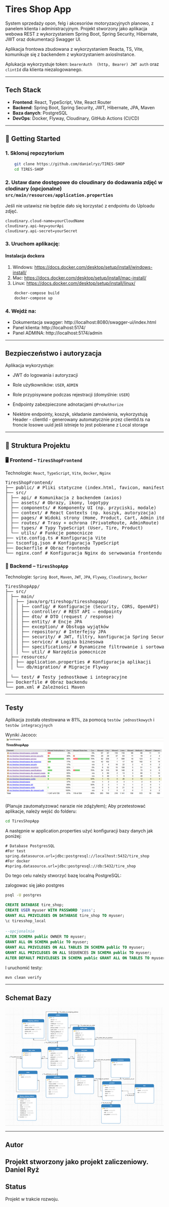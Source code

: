# Tires Shop App

System sprzedaży opon, felg i akcesoriów motoryzacyjnych planowo, z panelem 
klienta i administracyjnym. Projekt stworzony jako aplikacja webowa REST 
z wykorzystaniem Spring Boot, Spring Security, Hibernate, JWT 
oraz dokumentacji Swagger UI.  

Aplikacja frontowa zbudowana z wykorzystaniem Reacta, TS, Vite, komunikuje się z backendem 
z wykorzystaniem axiosInstance.

Aplukacja wykorzystuje token: `bearerAuth  (http, Bearer) JWT auth` oraz `clintId` dla klienta niezalogowanego.

---

## Tech Stack

- **Frontend**: React, TypeScript, Vite, React Router
- **Backend**: Spring Boot, Spring Security, JWT, Hibernate, JPA, Maven
- **Baza danych**: PostgreSQL
- **DevOps**: Docker, Flyway, Cloudinary, GitHub Actions (CI/CD)

---

## 🚀 Getting Started

### 1. Sklonuj repozytorium

```bash
    git clone https://github.com/danielryz/TIRES-SHOP
    cd TIRES-SHOP
```

### 2. Ustaw dane dostępowe do cloudinary do dodawania zdjęć w clodinary (opcjonalne) `src/main/resources/application.properties`  

   Jeśli nie ustawisz nie będzie dało się korzystać z endpointu do Uploadu zdjęć.

```properties
cloudinary.cloud-name=yourCloudName
cloudinary.api-key=yourApi
cloudinary.api-secret=yourSecret
```


### 3. Uruchom aplikację:

#### Instalacja dockera
1. Windows: https://docs.docker.com/desktop/setup/install/windows-install/
2. Mac: https://docs.docker.com/desktop/setup/install/mac-install/
3. Linux: https://docs.docker.com/desktop/setup/install/linux/

```bash
    docker-compose build  
    docker-compose up
```



### 4. Wejdź na:
- Dokumentacja swagger: http://localhost:8080/swagger-ui/index.html
- Panel klienta: http://localhost:5174/
- Panel ADMINA: http://localhost:5174/admin

---

## Bezpieczeństwo i autoryzacja

Aplikacja wykorzystuje:
- JWT do logowania i autoryzacji
- Role użytkowników: `USER`, `ADMIN`
- Role przypisywane podczas rejestracji (domyślnie: `USER`)
- Endpointy zabezpieczone adnotacjami `@PreAuthorize`

- Niektóre endpointy, koszyk, składanie zamówienia, wykorzystują Header - clientId - generowany 
automatycznie przez clientId.ts na froncie losowe uuid jeśli istnieje to jest pobierane z Local storage

---

## 📁 Struktura Projektu

### 🖥️ Frontend – `TiresShopFrontend`
Technologie: `React`, `TypeScript`, `Vite`, `Docker`, `Nginx`

<pre>
TiresShopFrontend/
├── public/ # Pliki statyczne (index.html, favicon, manifest)
├── src/
│ ├── api/ # Komunikacja z backendem (axios)
│ ├── assets/ # Obrazy, ikony, logotypy
│ ├── components/ # Komponenty UI (np. przyciski, modale)
│ ├── context/ # React Contexts (np. koszyk, autoryzacja)
│ ├── pages/ # Widoki strony (Home, Product, Cart, Admin itd.)
│ ├── routes/ # Trasy + ochrona (PrivateRoute, AdminRoute)
│ ├── types/ # Typy TypeScript (User, Tire, Product)
│ └── utils/ # Funkcje pomocnicze
├── vite.config.ts # Konfiguracja Vite
├── tsconfig.json # Konfiguracja TypeScript
├── Dockerfile # Obraz frontendu
└── nginx.conf # Konfiguracja Nginx do serwowania frontendu
</pre>
### 🧠 Backend – `TiresShopApp`

Technologie: `Spring Boot`, `Maven`, `JWT`, `JPA`, `Flyway`, `Cloudinary`, `Docker`
<pre>
TiresShopApp/
├── src/
│ ├── main/
│ │ ├── java/org/tireshop/tiresshopapp/
│ │ │ ├── config/ # Konfiguracje (Security, CORS, OpenAPI)
│ │ │ ├── controller/ # REST API – endpointy
│ │ │ ├── dto/ # DTO (request / response)
│ │ │ ├── entity/ # Encje JPA
│ │ │ ├── exception/ # Obsługa wyjątków
│ │ │ ├── repository/ # Interfejsy JPA
│ │ │ ├── security/ # JWT, filtry, konfiguracja Spring Security
│ │ │ ├── service/ # Logika biznesowa
│ │ │ ├── specifications/ # Dynamiczne filtrowanie i sortowanie
│ │ │ └── util/ # Narzędzia pomocnicze
│ ├── resources/
│ │ ├── application.properties # Konfiguracja aplikacji
│ │ └── db/migration/ # Migracje Flyway
│
│ └── test/ # Testy jednostkowe i integracyjne
├── Dockerfile # Obraz backendu
└── pom.xml # Zależności Maven
</pre>
---

## Testy

Aplikacja została otestowana w 81%, za pomocą `testów jednostkowych` i `testów integracyjnych`

Wyniki Jacoco:
![img.png](img.png)

(Planuje zautomatyzować narazie nie zdążyłem);
Aby przetestować aplikacje, należy wejść do folderu:
```bash
cd TiresShopApp
```
A następnie w application.properties użyć konfiguracji bazy danych jak poniżej:
```properties
# Database PostgresSQL
#For test
spring.datasource.url=jdbc:postgresql://localhost:5432/tire_shop
#For docker
#spring.datasource.url=jdbc:postgresql://db:5432/tire_shop
```
Do tego celu należy stworzyć bazę localną PostgreSQL:

zalogowac się jako postgres
```bash
psql -U postgres 
```
```sql
CREATE DATABASE tire_shop;
CREATE USER myuser WITH PASSWORD 'pass';
GRANT ALL PRIVILEGES ON DATABASE tire_shop TO myuser;
\c tiresshop_local

--opcjonalnie
ALTER SCHEMA public OWNER TO myuser;
GRANT ALL ON SCHEMA public TO myuser;
GRANT ALL PRIVILEGES ON ALL TABLES IN SCHEMA public TO myuser;
GRANT ALL PRIVILEGES ON ALL SEQUENCES IN SCHEMA public TO myuser;
ALTER DEFAULT PRIVILEGES IN SCHEMA public GRANT ALL ON TABLES TO myuser;
```
I uruchomić testy:
```bash
mvn clean verify 
```

---
## Schemat Bazy

![img_1.png](img_1.png)

---

## Autor

Projekt stworzony jako projekt zaliczeniowy.  
Daniel Ryż 
---

## Status

Projekt w trakcie rozwoju.

